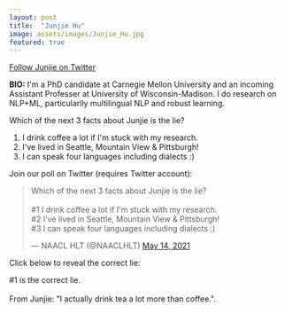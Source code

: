 ```yaml
---
layout: post
title:  "Junjie Hu"
image: assets/images/Junjie_Hu.jpg
featured: true
---
```

<a href="https://twitter.com/junjiehu12">Follow Junjie on Twitter</a>

**BIO:** I'm a PhD candidate at Carnegie Mellon University and an incoming Assistant Professer at University of Wisconsin-Madison. I do research on NLP+ML, particularlly multilingual NLP and robust learning.

Which of the next 3 facts about Junjie is the lie?

1. I drink coffee a lot if I'm stuck with my research.
2. I've lived in Seattle, Mountain View & Pittsburgh! 
3. I can speak four languages including dialects :)

Join our poll on Twitter (requires Twitter account):

<blockquote class="twitter-tweet" data-conversation="none"><p lang="en" dir="ltr">Which of the next 3 facts about Junjie is the lie?<br><br>#1 I drink coffee a lot if I'm stuck with my research.<br>#2 I've lived in Seattle, Mountain View & Pittsburgh!<br>#3 I can speak four languages including dialects :)</p>&mdash; NAACL HLT (@NAACLHLT) <a href="https://twitter.com/NAACLHLT/status/1393268605685440512">May 14, 2021</a></blockquote> <script async src="https://platform.twitter.com/widgets.js" charset="utf-8"></script>

Click below to reveal the correct lie:

<span class="spoiler">#1 is the correct lie. <br><br>
From Junjie: "I actually drink tea a lot more than coffee."</span>.